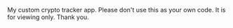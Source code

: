 My custom crypto tracker app. Please don't use this as your own code. It is for viewing only. Thank you.
